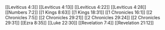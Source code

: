 [[Leviticus 4:3]]
[[Leviticus 4:13]]
[[Leviticus 4:22]]
[[Leviticus 4:28]]
[[Numbers 7:2]]
[[1 Kings 8:63]]
[[1 Kings 18:31]]
[[1 Chronicles 16:1]]
[[2 Chronicles 7:5]]
[[2 Chronicles 29:21]]
[[2 Chronicles 29:24]]
[[2 Chronicles 29:31]]
[[Ezra 8:35]]
[[Luke 22:30]]
[[Revelation 7:4]]
[[Revelation 21:12]]
